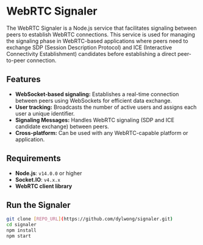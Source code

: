 WebRTC Signaler
===============

The WebRTC Signaler is a Node.js service that facilitates signaling between peers to establish WebRTC connections. This service is used for managing the signaling phase in WebRTC-based applications where peers need to exchange SDP (Session Description Protocol) and ICE (Interactive Connectivity Establishment) candidates before establishing a direct peer-to-peer connection.

Features
--------

-   **WebSocket-based signaling:** Establishes a real-time connection between peers using WebSockets for efficient data exchange.
-   **User tracking:** Broadcasts the number of active users and assigns each user a unique identifier.
-   **Signaling Messages:** Handles WebRTC signaling (SDP and ICE candidate exchange) between peers.
-   **Cross-platform:** Can be used with any WebRTC-capable platform or application.

Requirements
------------

-   **Node.js**: `v14.0.0` or higher
-   **Socket.IO**: `v4.x.x`
-   **WebRTC client library**

Run the Signaler
------------
```sh
git clone [REPO_URL](https://github.com/dylwong/signaler.git)
cd signaler
npm install
npm start
```
